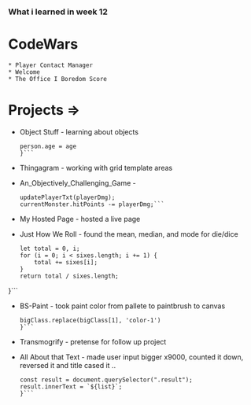 ### What i learned in week 12

# CodeWars
    * Player Contact Manager
    * Welcome
    * The Office I Boredom Score

# Projects =>
* Object Stuff - learning about objects
  
    ```function setAge(person, age) {
    person.age = age
    }```

* Thingagram - working with grid template areas

* An_Objectively_Challenging_Game - 
    ```const playerDmg = getAttackDamage(player.attackMin, player.attackMax);
    updatePlayerTxt(playerDmg);
    currentMonster.hitPoints -= playerDmg;``` 
* My Hosted Page - hosted a live page

* Just How We Roll - found the mean, median, and mode for die/dice
    ```function oneDieMean (sixes) {
    let total = 0, i;
    for (i = 0; i < sixes.length; i += 1) {
        total += sixes[i];
    }
    return total / sixes.length;

}```
* BS-Paint - took paint color from pallete to paintbrush to canvas 
    ```function switchFirstColor() {
    bigClass.replace(bigClass[1], 'color-1')
    }```
* Transmogrify - pretense for follow up project

* All About that Text - made user input bigger x9000, counted it down, reversed it and title cased it ..
    ```const generateResult = (list) => {
    const result = document.querySelector(".result");
    result.innerText = `${list}`;
    }```